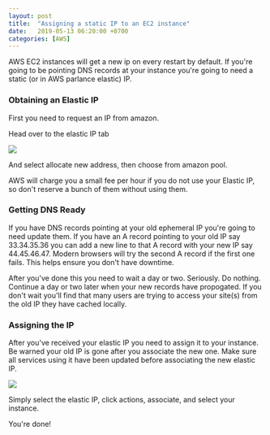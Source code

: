 ```yaml
---
layout: post
title:  "Assigning a static IP to an EC2 instance"
date:   2019-05-13 06:20:00 +0700
categories: [AWS]
---
```


AWS EC2 instances will get a new ip on every restart by default. If you're going to be pointing DNS records at your instance you're going to need a static (or in AWS parlance elastic) IP. 


### Obtaining an Elastic IP
First you need to request an IP from amazon. 

Head over to the elastic IP tab

<img src='https://i.postimg.cc/Z5DfzmXz/Screen-Shot-2019-05-13-at-4-20-21-PM.png'/>

And select allocate new address, then choose from amazon pool.

AWS will charge you a small fee per hour if you do not use your Elastic IP, so don't reserve a bunch of them without using them.

### Getting DNS Ready

If you have DNS records pointing at your old ephemeral IP you're going to need update them. If you have an A record pointing to your old IP say 33.34.35.36 you can add a new line to that A record with your new IP say 44.45.46.47. Modern browsers will try the second A record if the first one fails. This helps ensure you don't have downtime.

After you've done this you need to wait a day or two. Seriously. Do nothing. Continue a day or two later when your new records have propogated. If you don't wait you'll find that many users are trying to access your site(s) from the old IP they have cached locally.


### Assigning the IP

After you've received your elastic IP you need to assign it to your instance. Be warned your old IP is gone after you associate the new one. Make sure all services using it have been updated before associating the new elastic IP.

<img src='https://i.postimg.cc/sDGx44yP/Screen-Shot-2019-05-13-at-4-25-04-PM.png'/>

Simply  select the elastic IP, click actions, associate, and select your instance.

You're done!

